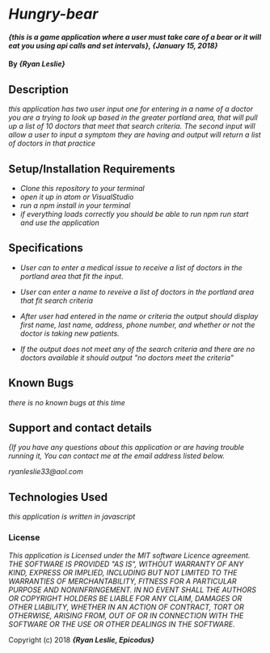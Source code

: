
# _Hungry-bear_

#### _{this is a game application where a user must take care of a bear or it will eat you using api calls and set intervals}, {January 15, 2018}_

#### By _**{Ryan Leslie}**_

## Description

_this application has two user input one for entering in a name of a doctor you are a trying to look up based in the greater portland area, that will pull up a list of 10 doctors that meet that search criteria. The second input will allow a user to input a symptom they are having and output will return a list of doctors in that practice_

## Setup/Installation Requirements

* _Clone this repository to your terminal_
* _open it up in atom or VisualStudio_
* _run a npm install in your terminal_
* _if everything loads correctly you should be able to run npm run start and use the application_


## Specifications

* _User can to enter a medical issue to receive a list of doctors in the portland area that fit the input_.

* _User can enter a name to reveive a list of doctors in the portland area that fit search criteria_

* _After user had entered in the name or criteria the output should display first name, last name, address, phone number, and whether or not the doctor is taking new patients._

* _If the output does not meet any of the search criteria and there are no doctors available it should output "no doctors meet the criteria"_






## Known Bugs

_there is no known bugs at this time_

## Support and contact details

_{If you have any questions about this application or are having trouble running it, You can contact me at the email address listed below._

  _ryanleslie33@aol.com_

## Technologies Used

_this application is written in javascript_

### License

*This application is Licensed under the MIT software Licence agreement. THE SOFTWARE IS PROVIDED "AS IS", WITHOUT WARRANTY OF ANY KIND, EXPRESS OR IMPLIED, INCLUDING BUT NOT LIMITED TO THE WARRANTIES OF MERCHANTABILITY, FITNESS FOR A PARTICULAR PURPOSE AND NONINFRINGEMENT. IN NO EVENT SHALL THE AUTHORS OR COPYRIGHT HOLDERS BE LIABLE FOR ANY CLAIM, DAMAGES OR OTHER LIABILITY, WHETHER IN AN ACTION OF CONTRACT, TORT OR OTHERWISE, ARISING FROM, OUT OF OR IN CONNECTION WITH THE SOFTWARE OR THE USE OR OTHER DEALINGS IN THE SOFTWARE.*

Copyright (c) 2018 **_{Ryan Leslie, Epicodus}_**
